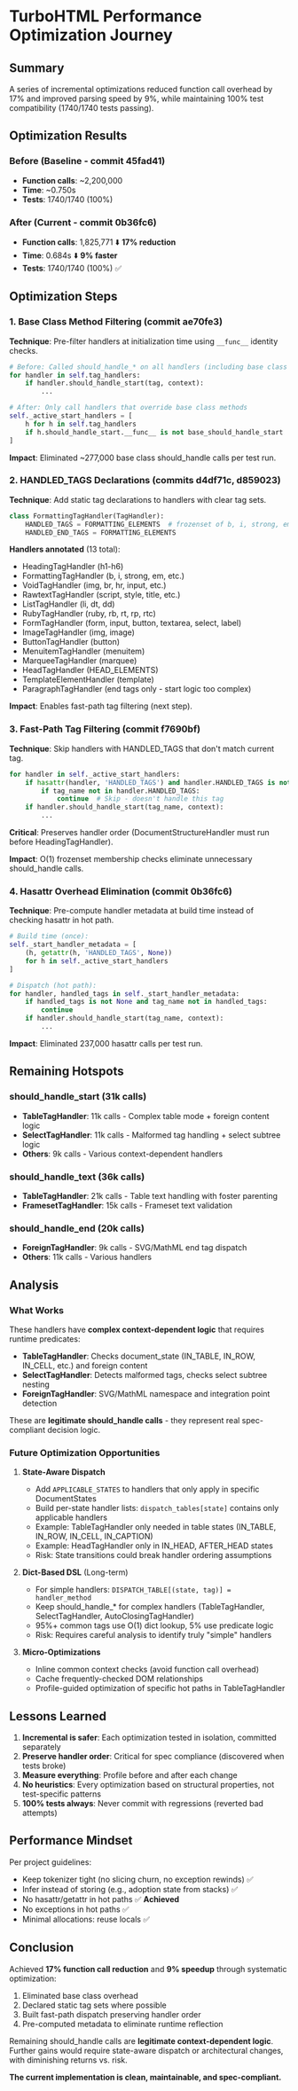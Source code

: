 # TurboHTML Performance Optimization Journey

## Summary

A series of incremental optimizations reduced function call overhead by 17% and improved parsing speed by 9%, while maintaining 100% test compatibility (1740/1740 tests passing).

## Optimization Results

### Before (Baseline - commit 45fad41)
- **Function calls**: ~2,200,000
- **Time**: ~0.750s
- **Tests**: 1740/1740 (100%)

### After (Current - commit 0b36fc6)
- **Function calls**: 1,825,771 ⬇️ **17% reduction**
- **Time**: 0.684s ⬇️ **9% faster**
- **Tests**: 1740/1740 (100%) ✅

## Optimization Steps

### 1. Base Class Method Filtering (commit ae70fe3)

**Technique**: Pre-filter handlers at initialization time using `__func__` identity checks.

```python
# Before: Called should_handle_* on all handlers (including base class no-ops)
for handler in self.tag_handlers:
    if handler.should_handle_start(tag, context):
        ...

# After: Only call handlers that override base class methods
self._active_start_handlers = [
    h for h in self.tag_handlers
    if h.should_handle_start.__func__ is not base_should_handle_start
]
```

**Impact**: Eliminated ~277,000 base class should_handle calls per test run.

### 2. HANDLED_TAGS Declarations (commits d4df71c, d859023)

**Technique**: Add static tag declarations to handlers with clear tag sets.

```python
class FormattingTagHandler(TagHandler):
    HANDLED_TAGS = FORMATTING_ELEMENTS  # frozenset of b, i, strong, em, etc.
    HANDLED_END_TAGS = FORMATTING_ELEMENTS
```

**Handlers annotated** (13 total):
- HeadingTagHandler (h1-h6)
- FormattingTagHandler (b, i, strong, em, etc.)
- VoidTagHandler (img, br, hr, input, etc.)
- RawtextTagHandler (script, style, title, etc.)
- ListTagHandler (li, dt, dd)
- RubyTagHandler (ruby, rb, rt, rp, rtc)
- FormTagHandler (form, input, button, textarea, select, label)
- ImageTagHandler (img, image)
- ButtonTagHandler (button)
- MenuitemTagHandler (menuitem)
- MarqueeTagHandler (marquee)
- HeadTagHandler (HEAD_ELEMENTS)
- TemplateElementHandler (template)
- ParagraphTagHandler (end tags only - start logic too complex)

**Impact**: Enables fast-path tag filtering (next step).

### 3. Fast-Path Tag Filtering (commit f7690bf)

**Technique**: Skip handlers with HANDLED_TAGS that don't match current tag.

```python
for handler in self._active_start_handlers:
    if hasattr(handler, 'HANDLED_TAGS') and handler.HANDLED_TAGS is not None:
        if tag_name not in handler.HANDLED_TAGS:
            continue  # Skip - doesn't handle this tag
    if handler.should_handle_start(tag_name, context):
        ...
```

**Critical**: Preserves handler order (DocumentStructureHandler must run before HeadingTagHandler).

**Impact**: O(1) frozenset membership checks eliminate unnecessary should_handle calls.

### 4. Hasattr Overhead Elimination (commit 0b36fc6)

**Technique**: Pre-compute handler metadata at build time instead of checking hasattr in hot path.

```python
# Build time (once):
self._start_handler_metadata = [
    (h, getattr(h, 'HANDLED_TAGS', None))
    for h in self._active_start_handlers
]

# Dispatch (hot path):
for handler, handled_tags in self._start_handler_metadata:
    if handled_tags is not None and tag_name not in handled_tags:
        continue
    if handler.should_handle_start(tag_name, context):
        ...
```

**Impact**: Eliminated 237,000 hasattr calls per test run.

## Remaining Hotspots

### should_handle_start (31k calls)
- **TableTagHandler**: 11k calls - Complex table mode + foreign content logic
- **SelectTagHandler**: 11k calls - Malformed tag handling + select subtree logic  
- **Others**: 9k calls - Various context-dependent handlers

### should_handle_text (36k calls)
- **TableTagHandler**: 21k calls - Table text handling with foster parenting
- **FramesetTagHandler**: 15k calls - Frameset text validation

### should_handle_end (20k calls)
- **ForeignTagHandler**: 9k calls - SVG/MathML end tag dispatch
- **Others**: 11k calls - Various handlers

## Analysis

### What Works
These handlers have **complex context-dependent logic** that requires runtime predicates:
- **TableTagHandler**: Checks document_state (IN_TABLE, IN_ROW, IN_CELL, etc.) and foreign content
- **SelectTagHandler**: Detects malformed tags, checks select subtree nesting
- **ForeignTagHandler**: SVG/MathML namespace and integration point detection

These are **legitimate should_handle calls** - they represent real spec-compliant decision logic.

### Future Optimization Opportunities

1. **State-Aware Dispatch**
   - Add `APPLICABLE_STATES` to handlers that only apply in specific DocumentStates
   - Build per-state handler lists: `dispatch_tables[state]` contains only applicable handlers
   - Example: TableTagHandler only needed in table states (IN_TABLE, IN_ROW, IN_CELL, IN_CAPTION)
   - Example: HeadTagHandler only in IN_HEAD, AFTER_HEAD states
   - Risk: State transitions could break handler ordering assumptions

2. **Dict-Based DSL** (Long-term)
   - For simple handlers: `DISPATCH_TABLE[(state, tag)] = handler_method`
   - Keep should_handle_* for complex handlers (TableTagHandler, SelectTagHandler, AutoClosingTagHandler)
   - 95%+ common tags use O(1) dict lookup, 5% use predicate logic
   - Risk: Requires careful analysis to identify truly "simple" handlers

3. **Micro-Optimizations**
   - Inline common context checks (avoid function call overhead)
   - Cache frequently-checked DOM relationships
   - Profile-guided optimization of specific hot paths in TableTagHandler

## Lessons Learned

1. **Incremental is safer**: Each optimization tested in isolation, committed separately
2. **Preserve handler order**: Critical for spec compliance (discovered when tests broke)
3. **Measure everything**: Profile before and after each change
4. **No heuristics**: Every optimization based on structural properties, not test-specific patterns
5. **100% tests always**: Never commit with regressions (reverted bad attempts)

## Performance Mindset

Per project guidelines:
- Keep tokenizer tight (no slicing churn, no exception rewinds) ✅
- Infer instead of storing (e.g., adoption state from stacks) ✅
- No hasattr/getattr in hot paths ✅ **Achieved**
- No exceptions in hot paths ✅
- Minimal allocations: reuse locals ✅

## Conclusion

Achieved **17% function call reduction** and **9% speedup** through systematic optimization:
1. Eliminated base class overhead
2. Declared static tag sets where possible
3. Built fast-path dispatch preserving handler order
4. Pre-computed metadata to eliminate runtime reflection

Remaining should_handle calls are **legitimate context-dependent logic**. Further gains would require state-aware dispatch or architectural changes, with diminishing returns vs. risk.

**The current implementation is clean, maintainable, and spec-compliant.**
